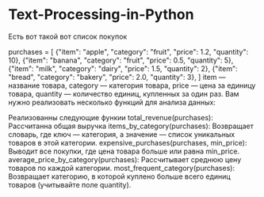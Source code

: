 # Text-Processing-in-Python

Есть вот такой вот список покупок

purchases = [
    {"item": "apple", "category": "fruit", "price": 1.2, "quantity": 10},
    {"item": "banana", "category": "fruit", "price": 0.5, "quantity": 5},
    {"item": "milk", "category": "dairy", "price": 1.5, "quantity": 2},
    {"item": "bread", "category": "bakery", "price": 2.0, "quantity": 3},
]
    item — название товара,
    category — категория товара,
    price — цена за единицу товара,
    quantity — количество единиц, купленных за один раз.
    Вам нужно реализовать несколько функций для анализа данных:

Реализованны следующие функии
    total_revenue(purchases): Рассчитанна общая выручка 
    items_by_category(purchases): Возвращает словарь, где ключ — категория, а значение — список уникальных товаров в этой категории.
    expensive_purchases(purchases, min_price): Выводит все покупки, где цена товара больше или равна min_price.
    average_price_by_category(purchases): Рассчитывает среднюю цену товаров по каждой категории.
    most_frequent_category(purchases): Возвращает категорию, в которой куплено больше всего единиц товаров (учитывайте поле quantity).